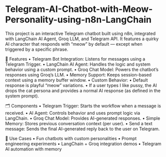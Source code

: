 # Telegram-AI-Chatbot-with-Meow-Personality-using-n8n-LangChain
This project is an interactive Telegram chatbot built using n8n, integrated with LangChain AI Agent, Groq LLM, and Telegram API. It features a quirky AI character that responds with “meow” by default — except when triggered by a specific phrase.

🔧 Features
	•	Telegram Bot Integration: Listens for messages using a Telegram Trigger.
	•	LangChain AI Agent: Handles the logic and system behavior using a custom prompt.
	•	Groq Chat Model: Powers the chatbot’s responses using Groq’s LLM.
	•	Memory Support: Keeps session-based context using a memory buffer window.
	•	Custom Behavior:
	•	Default response is playful “meow” variations.
	•	If a user types I like pussy, the AI drops the cat persona and provides a normal AI response (as defined in the system prompt).

🗂 Components
	•	Telegram Trigger: Starts the workflow when a message is received.
	•	AI Agent: Controls behavior and uses prompt logic via LangChain.
	•	Groq Chat Model: Provides AI-generated responses.
	•	Simple Memory: Stores previous conversation context (per user).
	•	Send a text message: Sends the final AI-generated reply back to the user on Telegram.

🚀 Use Cases
	•	Fun chatbots with custom personalities
	•	Prompt engineering experiments
	•	LangChain + Groq integration demos
	•	Telegram AI automation with memory

